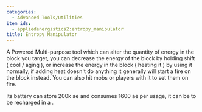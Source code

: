 ```yaml
---
categories:
  - Advanced Tools/Utilities
item_ids:
  - appliedenergistics2:entropy_manipulator
title: Entropy Manipulator
---
```


A Powered Multi-purpose tool which can alter the quantity of energy in the
block you target, you can decrease the energy of the block by holding shift (
cool / aging ), or increase the energy in the block ( heating it ) by using it
normally, if adding heat doesn't do anything it generally will start a fire on
the block instead. You can also hit mobs or players with it to set them on
fire.

Its battery can store 200k ae and consumes 1600 ae per usage, it can be to be
recharged in a <ItemLink id="appliedenergistics2:charger"/>.

<RecipeFor id="appliedenergistics2:entropy_manipulator"/>
